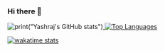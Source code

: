 ### Hi there 👋
![print("Yashraj's GitHub stats")](https://github-readme-stats.vercel.app/api?username=yashraj2003e&show_icons=true&theme=github_dark)[ ![Top Languages](https://github-readme-stats.vercel.app/api/top-langs/?username=yashraj2003e&theme=github_dark)](https://github.com/yashraj2003e/github-readme-stats)

[![wakatime stats](https://github-readme-stats.vercel.app/api/wakatime?username=yashraj2003e&theme=github_dark)](https://github.com/yashraj2003e/github-readme-stats)


